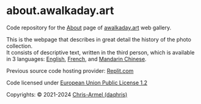 # about.awalkaday.art
Code repository for the [About](https://about.awalkaday.art) page of [awalkaday.art](https://awalkaday.art) web gallery. 

This is the webpage that describes in great detail the history of the photo collection.   
It consists of descriptive text, written in the third person, which is available in 3 languages: [English](https://about.awalkaday.art/), [French](https://about.awalkaday.art/fr.html), and [Mandarin Chinese](https://about.awalkaday.art/zh.html). 

Previous source code hosting provider: [Replit.com](https://replit.com/@daqhris/about-awalkaday-art#index.html)  

Code licensed under [European Union Public License 1.2](/LICENSE)


Copyrights: © 2021-2024 [Chris-Armel (daqhris)](https://github.com/daqhris)  
